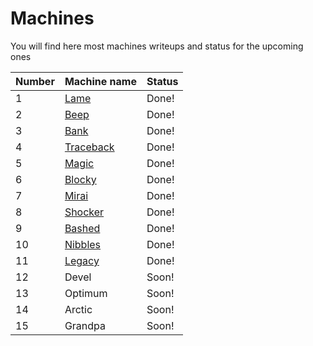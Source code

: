 # Machines
You will find here most machines writeups and status for the upcoming ones

Number| Machine name | Status
------| ------------ | -------------
1 | [Lame](https://github.com/electronicbots/HackTheBox/tree/master/Machines/Lame "title") | Done!
2 | [Beep](https://github.com/electronicbots/HackTheBox/tree/master/Machines/Beep "title") | Done!
3 | [Bank](https://github.com/electronicbots/HackTheBox/tree/master/Machines/Bank "title") | Done!
4 | [Traceback](https://github.com/electronicbots/HackTheBox/tree/master/Machines/Traceback "title") | Done!
5 | [Magic](https://github.com/electronicbots/HackTheBox/tree/master/Machines/Magic "title") | Done!
6 | [Blocky](https://github.com/electronicbots/HackTheBox/tree/master/Machines/Blocky "title") | Done!
7 | [Mirai](https://github.com/electronicbots/HackTheBox/tree/master/Machines/Mirai "title") | Done!
8 | [Shocker](https://github.com/electronicbots/HackTheBox/tree/master/Machines/Shocker "title") | Done!
9 | [Bashed](https://github.com/electronicbots/HackTheBox/tree/master/Machines/Bashed "title")  | Done!
10 | [Nibbles](https://github.com/electronicbots/HackTheBox/tree/master/Machines/Nibbles "title") | Done!
11 | [Legacy](https://github.com/electronicbots/HackTheBox/tree/master/Machines/Legacy "title") | Done!
12 | Devel | Soon!
13 | Optimum | Soon!
14 | Arctic | Soon!
15 | Grandpa | Soon!
